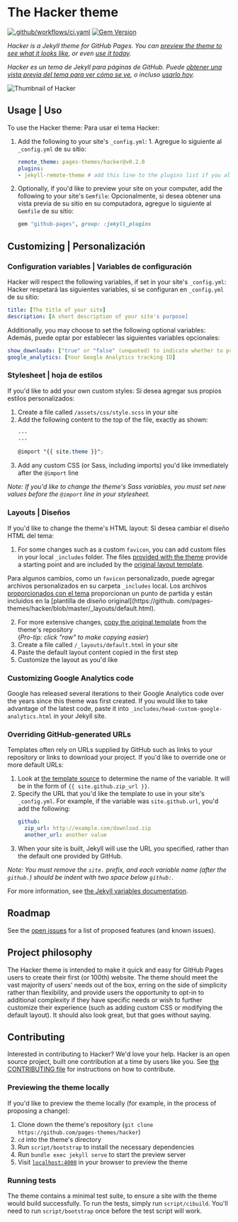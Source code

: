 # The Hacker theme

[![.github/workflows/ci.yaml](https://github.com/pages-themes/hacker/actions/workflows/ci.yaml/badge.svg)](https://github.com/pages-themes/hacker/actions/workflows/ci.yaml) [![Gem Version](https://badge.fury.io/rb/jekyll-theme-hacker.svg)](https://badge.fury.io/rb/jekyll-theme-hacker)

*Hacker is a Jekyll theme for GitHub Pages. You can [preview the theme to see what it looks like](http://pages-themes.github.io/hacker), or even [use it today](#usage).*

*Hacker es un tema de Jekyll para páginas de GitHub. Puede [obtener una vista previa del tema para ver cómo se ve](http://pages-themes.github.io/hacker), o incluso [usarlo hoy](#usage).*

![Thumbnail of Hacker](thumbnail.png)

## Usage | Uso

To use the Hacker theme:
Para usar el tema Hacker:

1. Add the following to your site's `_config.yml`:    1. Agregue lo siguiente al `_config.yml` de su sitio:

    ```yml
    remote_theme: pages-themes/hacker@v0.2.0
    plugins:
    - jekyll-remote-theme # add this line to the plugins list if you already have one
    ```

2. Optionally, if you'd like to preview your site on your computer, add the following to your site's `Gemfile`: Opcionalmente, si desea obtener una vista previa de su sitio en su computadora, agregue lo siguiente al `Gemfile` de su sitio:

    ```ruby
    gem "github-pages", group: :jekyll_plugins
    ```

## Customizing | Personalización

### Configuration variables | Variables de configuración

Hacker will respect the following variables, if set in your site's `_config.yml`:
Hacker respetará las siguientes variables, si se configuran en `_config.yml` de su sitio:

```yml
title: [The title of your site]
description: [A short description of your site's purpose]
```

Additionally, you may choose to set the following optional variables:
Además, puede optar por establecer las siguientes variables opcionales:

```yml
show_downloads: ["true" or "false" (unquoted) to indicate whether to provide a download URL]
google_analytics: [Your Google Analytics tracking ID]
```

### Stylesheet | hoja de estilos

If you'd like to add your own custom styles:
Si desea agregar sus propios estilos personalizados:


1. Create a file called `/assets/css/style.scss` in your site
2. Add the following content to the top of the file, exactly as shown:
    ```scss
    ---
    ---

    @import "{{ site.theme }}";
    ```
3. Add any custom CSS (or Sass, including imports) you'd like immediately after the `@import` line

*Note: If you'd like to change the theme's Sass variables, you must set new values before the `@import` line in your stylesheet.*

### Layouts | Diseños

If you'd like to change the theme's HTML layout:
Si desea cambiar el diseño HTML del tema:

1. For some changes such as a custom `favicon`, you can add custom files in your local `_includes` folder. The files [provided with the theme](https://github.com/pages-themes/hacker/tree/master/_includes) provide a starting point and are included by the [original layout template](https://github.com/pages-themes/hacker/blob/master/_layouts/default.html).


Para algunos cambios, como un `favicon` personalizado, puede agregar archivos personalizados en su carpeta `_includes` local. Los archivos [proporcionados con el tema](https://github.com/pages-themes/hacker/tree/master/_includes) proporcionan un punto de partida y están incluidos en la [plantilla de diseño original](https://github. com/pages-themes/hacker/blob/master/_layouts/default.html).
   
2. For more extensive changes, [copy the original template](https://github.com/pages-themes/hacker/blob/master/_layouts/default.html) from the theme's repository<br />(*Pro-tip: click "raw" to make copying easier*)
4. Create a file called `/_layouts/default.html` in your site
5. Paste the default layout content copied in the first step
6. Customize the layout as you'd like

### Customizing Google Analytics code

Google has released several iterations to their Google Analytics code over the years since this theme was first created. If you would like to take advantage of the latest code, paste it into `_includes/head-custom-google-analytics.html` in your Jekyll site.

### Overriding GitHub-generated URLs

Templates often rely on URLs supplied by GitHub such as links to your repository or links to download your project. If you'd like to override one or more default URLs:

1. Look at [the template source](https://github.com/pages-themes/hacker/blob/master/_layouts/default.html) to determine the name of the variable. It will be in the form of `{{ site.github.zip_url }}`.
2. Specify the URL that you'd like the template to use in your site's `_config.yml`. For example, if the variable was `site.github.url`, you'd add the following:
    ```yml
    github:
      zip_url: http://example.com/download.zip
      another_url: another value
    ```
3. When your site is built, Jekyll will use the URL you specified, rather than the default one provided by GitHub.

*Note: You must remove the `site.` prefix, and each variable name (after the `github.`) should be indent with two space below `github:`.*

For more information, see [the Jekyll variables documentation](https://jekyllrb.com/docs/variables/).

## Roadmap

See the [open issues](https://github.com/pages-themes/hacker/issues) for a list of proposed features (and known issues).

## Project philosophy

The Hacker theme is intended to make it quick and easy for GitHub Pages users to create their first (or 100th) website. The theme should meet the vast majority of users' needs out of the box, erring on the side of simplicity rather than flexibility, and provide users the opportunity to opt-in to additional complexity if they have specific needs or wish to further customize their experience (such as adding custom CSS or modifying the default layout). It should also look great, but that goes without saying.

## Contributing

Interested in contributing to Hacker? We'd love your help. Hacker is an open source project, built one contribution at a time by users like you. See [the CONTRIBUTING file](docs/CONTRIBUTING.md) for instructions on how to contribute.

### Previewing the theme locally

If you'd like to preview the theme locally (for example, in the process of proposing a change):

1. Clone down the theme's repository (`git clone https://github.com/pages-themes/hacker`)
2. `cd` into the theme's directory
3. Run `script/bootstrap` to install the necessary dependencies
4. Run `bundle exec jekyll serve` to start the preview server
5. Visit [`localhost:4000`](http://localhost:4000) in your browser to preview the theme

### Running tests

The theme contains a minimal test suite, to ensure a site with the theme would build successfully. To run the tests, simply run `script/cibuild`. You'll need to run `script/bootstrap` once before the test script will work.

